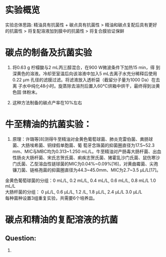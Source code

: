 # 实验概览
实验总体思路:
精油具有抗菌性 + 碳点具有抗菌性 > 精油和碳点复配后具有更好的抗菌性 > 将复配溶液加到膜中的抗菌性 > 将复合膜验证保鲜

# 碳点的制备及抗菌实验
1. 将0.63 g 柠檬酸与2 mL丙三醇混合，在900 W微波条件下加热15 min，得
到深黄色的溶液。冷却至室温后向该溶液中加入5 mL去离子水充分稀释后使用
0.22 μm 孔径的滤膜过滤。将滤液放入透析袋（截留分子量为1000 Da）在去离
子水中纯化48小时。旋蒸除去溶剂后置入60℃烘箱中烘干，最终得到淡黄色固
体粉末。

2. 这种方法制备的碳点产率在10%左右



# 牛至精油的抗菌实验：
1. 原理：许璐等[8]测得牛至精油对金黄色葡萄球菌、肺炎克雷伯菌、粪肠球菌、大肠埃希菌、铜绿假单胞菌、葡
萄牙念珠菌的抑菌圈直径为17.5~52.3 mm、MIC与MBC均为0.313~1.250 mL/L。牛至精油对产肠毒大肠杆菌、出血性肠炎大肠杆菌、宋氏志贺氏菌、痢疾志贺氏菌、猪霍乱沙门氏菌、鼠伤寒沙门氏菌、乙型溶血性链球菌的MIC为0.04%~0.09%[16]，对黄曲霉菌、尖孢镰刀菌、链格孢菌的抑菌圈直径为44.3~45.0mm、MIC为2.7~3.5 μL/L[17]。


金黄色葡萄球菌的分组：0 mL/L, 0.2 mL/L, 0.4 mL/L, 0.6 mL/L, 0.8 mL/L 1.0 mL/L  
大肠杆菌的分组： 0 μL/L, 0.6 μL/L, 1.2 /L, 1.8 μL/L, 2.4 μL/L 3.0 μL/L  
每种菌种设置3组重复实验，共需要6个培养皿。

# 碳点和精油的复配溶液的抗菌

## Question:
1. 